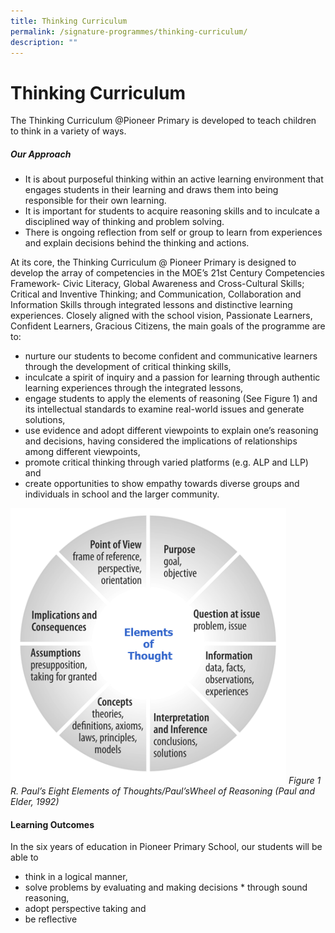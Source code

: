 ```yaml
---
title: Thinking Curriculum
permalink: /signature-programmes/thinking-curriculum/
description: ""
---
```

# Thinking Curriculum
The Thinking Curriculum @Pioneer Primary is developed to teach children to think in a variety of ways. 


##### Our Approach

* It is about purposeful thinking within an active learning environment that engages students in their learning and draws them into being responsible for their own learning. 
* It is important for students to acquire reasoning skills and to inculcate a disciplined way of thinking and problem solving.
* There is ongoing reflection from self or group to learn from experiences and explain decisions behind the thinking and actions.

At its core, the Thinking Curriculum @ Pioneer Primary is designed to develop the array of competencies in the MOE’s 21st Century Competencies Framework- Civic Literacy, Global Awareness and Cross-Cultural Skills; Critical and Inventive Thinking; and Communication, Collaboration and Information Skills through integrated lessons and distinctive learning experiences. Closely aligned with the school vision, Passionate Learners, Confident Learners, Gracious Citizens, the main goals of the programme are to:

* nurture our students to become confident and communicative learners through the development of critical thinking skills,
* inculcate a spirit of inquiry and a passion for learning through authentic learning experiences through the integrated lessons,
* engage students to apply the elements of reasoning (See Figure 1) and its intellectual standards to examine real-world issues and generate solutions,
* use evidence and adopt different viewpoints to explain one’s reasoning and decisions, having considered the implications of relationships among different viewpoints, 
* promote critical thinking through varied platforms (e.g. ALP and LLP) and
* create opportunities to show empathy towards diverse groups and individuals in school and the larger community.

![](/images/eot.png)
*Figure 1
R. Paul’s Eight Elements of Thoughts/Paul’sWheel of Reasoning (Paul and Elder, 1992)*

#### Learning Outcomes

In the six years of education in Pioneer Primary School, our students will be able to
* think in a logical manner, 
* solve problems by evaluating and making decisions * through sound reasoning, 
* adopt perspective taking and
* be reflective